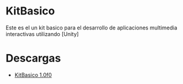 # KitBasico

Este es el un kit basico para el desarrollo de aplicaciones multimedia interactivas utilizando [Unity]

# Descargas

- [KitBasico 1.0f0](Versiones/KitBasico_1_0f0.unitypackage)
